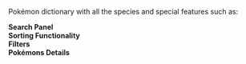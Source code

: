 Pokémon dictionary with all the species and special features such as:

<strong>Search Panel</strong><br>
<strong>Sorting Functionality</strong><br>
<strong>Filters</strong><br>
<strong>Pokémons Details</strong>
